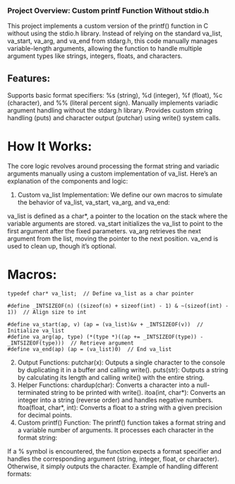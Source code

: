### Project Overview: Custom printf Function Without stdio.h
This project implements a custom version of the printf() function in C without using the stdio.h library. Instead of relying on the standard va_list, va_start, va_arg, and va_end from stdarg.h, this code manually manages variable-length arguments, allowing the function to handle multiple argument types like strings, integers, floats, and characters.

## Features:
Supports basic format specifiers: %s (string), %d (integer), %f (float), %c (character), and %% (literal percent sign).
Manually implements variadic argument handling without the stdarg.h library.
Provides custom string handling (puts) and character output (putchar) using write() system calls.
# How It Works:
The core logic revolves around processing the format string and variadic arguments manually using a custom implementation of va_list. Here’s an explanation of the components and logic:

1. Custom va_list Implementation:
We define our own macros to simulate the behavior of va_list, va_start, va_arg, and va_end:

va_list is defined as a char*, a pointer to the location on the stack where the variable arguments are stored.
va_start initializes the va_list to point to the first argument after the fixed parameters.
va_arg retrieves the next argument from the list, moving the pointer to the next position.
va_end is used to clean up, though it’s optional.

# Macros:
```
typedef char* va_list;  // Define va_list as a char pointer

#define _INTSIZEOF(n) ((sizeof(n) + sizeof(int) - 1) & ~(sizeof(int) - 1))  // Align size to int

#define va_start(ap, v) (ap = (va_list)&v + _INTSIZEOF(v))  // Initialize va_list
#define va_arg(ap, type) (*(type *)((ap += _INTSIZEOF(type)) - _INTSIZEOF(type)))  // Retrieve argument
#define va_end(ap) (ap = (va_list)0)  // End va_list
```
2. Output Functions:
putchar(x): Outputs a single character to the console by duplicating it in a buffer and calling write().
puts(str): Outputs a string by calculating its length and calling write() with the entire string.
3. Helper Functions:
chardup(char): Converts a character into a null-terminated string to be printed with write().
itoa(int, char*): Converts an integer into a string (reverse order) and handles negative numbers.
ftoa(float, char*, int): Converts a float to a string with a given precision for decimal points.
4. Custom printf() Function:
The printf() function takes a format string and a variable number of arguments. It processes each character in the format string:

If a % symbol is encountered, the function expects a format specifier and handles the corresponding argument (string, integer, float, or character).
Otherwise, it simply outputs the character.
Example of handling different formats:

